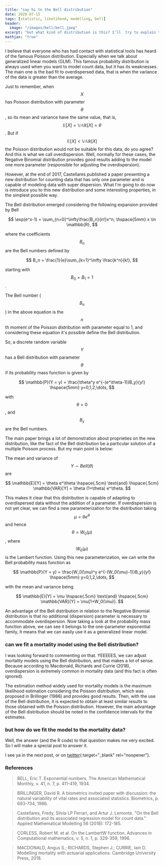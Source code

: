 ```yaml
---
title: "say hi to the Bell distribution"
date: 2020-07-15
tags: [statistic, likelihood, modelling, bell]
header:
  image: "/images/bell/bell.jpeg"
excerpt: "but what kind of distribution is this? I’ll  try to explain to you in up to 3 minutes"
mathjax: "true"
---
```


I believe that everyone who has had contact with statistical tools has heard of the famous Poisson distribution. Especially when we talk about generalized linear models (GLM). This famous probability distribution is always used when you want to model count data, but it has its weaknesses. The main one is the bad fit to overdispersed data, that is when the variance of the data is greater than the average.

Just to remember, when $$ X $$ has Poisson distribution with parameter $$ \theta $$, so its mean and variance have the same value, that is, $$ \mathbb{E}[X] = \mathbb{VAR}[X] = \theta $$. But if $$ \mathbb{E}[X] <\mathbb{VAR}[X] $$ the Poisson distribution would not be suitable for this data, do you agree? And this is what we call overdispersion. Well, normally for these cases, the Negative Binomial distribution provides good results adding to the model one more parameter (responsible for adjusting the overdispersion).

However, at the end of 2017, Castellares published a paper presenting a new distribution for counting data that has only one parameter and is capable of modeling data with super dispersion. What I'm going to do now is introduce you to this new distribution and some interesting properties, in the simplest possible way.

The Bell distribution emerged considering the following expansion provided by Bell

$$
\exp(e^x-1) = \sum_{n=0}^\infty\frac{B_n}{n!}x^n; \hspace{5mm} x \in \mathbb{R},
$$

where the coefficients $$B_n$$ are the Bell numbers defined by

$$
B_n = \frac{1}{e}\sum_{k=1}^\infty \frac{k^n}{k!},
$$

starting with $$B_0 =B_1 =1$$.


The Bell number ($$B_n$$) in the above equation is the $$n$$th moment of the Poisson distribution with parameter equal to 1, and considering these equation it's possible define the Bell distribution.

So, a discrete random variable $$Y$$ has a Bell distribution with parameter $$\theta$$ if its probability mass function is given by

$$
\mathbb{P}(Y = y) = \frac{\theta^y e^{-(e^\theta-1)}B_y}{y!} \hspace{5mm} y=0,1,2,\dots,
$$

with $$\theta>0$$, and $$B_y$$ are the Bell numbers.

The main paper brings a lot of demonstration about proprieties on the new distribution, like the fact of the Bell distribution be a particular solution of a multiple Poisson process. But my main point is below:

The mean and variance of $$Y\sim Bell(\theta)$$ are

$$
\mathbb{E}[Y] = \theta e^\theta \hspace{.5cm} \text{and} \hspace{.5cm} \mathbb{VAR}[Y] = \theta (1+\theta) e^\theta.
$$

This makes it clear that this distribution is capable of adapting to overdispersed data without the addition of a parameter. If overdispersion is not yet clear, we can find a new parameterization for the distribution taking $$ \mu = \theta e^\theta $$ and hence $$ \theta = W_0(\mu) $$, where $$ W_0(\mu) $$ is the Lambert function. Using this new parameterization, we can write the Bell probability mass function as

$$
\mathbb{P}(Y = y) = \frac{W_0(\mu)^y e^{-(W_0(\mu)-1)}B_y}{y!} \hspace{5mm} y=0,1,2,\dots,
$$

with the mean and variance being

$$
\mathbb{E}[Y] = \mu \hspace{.5cm} \text{and} \hspace{.5cm} \mathbb{VAR}[Y] = \mu[1+W_0(\mu)].
$$

An advantage of the Bell distribution in relation to the Negative Binomial distribution is that no additional (dispersion) parameter is necessary to accommodate overdispersion. Now taking a look at the probability mass function above, we can see it belongs to the one-parameter exponential family, it means that we can easily use it as a generalized linear model.

### can we fit a mortality model using the Bell distribution?
I was looking forward to commenting on that. YEEEEES, we can adjust mortality models using the Bell distribution, and that makes a lot of sense. Because according to Macdonald, Richards and Currie (2018), overdispersion is extremely common in mortality data (and this fact is often ignored).

The estimation method widely used for mortality models is the maximum likelihood estimation considering the Poisson distribution, which was proposed in Brillinger (1986) and provides good results. Then, with the use of the Bell distribution, it is expected to obtain at least similar results to those obtained with the Poisson distribution. However, the main advantage of the Bell distribution should be noted in the confidence intervals for the estimates.

### but how do we fit the model to the mortality data?
Well, the answer (and the R code) to that question makes me very excited. So I will make a special post to answer it.

I see ya in the next post, or on [twitter](http://twitter.com/scpatricio){:target="_blank" rel="noopener"}.

### References

> BELL, Eric T. Exponential numbers. The American Mathematical Monthly, v. 41, n. 7, p. 411-419, 1934.

> BRILLINGER, David R. A biometrics invited paper with discussion: the natural variability of vital rates and associated statistics. Biometrics, p. 693-734, 1986.

> Castellares, Fredy, Silvia LP Ferrari, and Artur J. Lemonte. "On the Bell distribution and its associated regression model for count data." Applied Mathematical Modelling 56 (2018): 172-185.

>CORLESS, Robert M. et al. On the LambertW function. Advances in Computational mathematics, v. 5, n. 1, p. 329-359, 1996.

> MACDONALD, Angus S.; RICHARDS, Stephen J.; CURRIE, Iain D. Modelling mortality with actuarial applications. Cambridge University Press, 2018.
